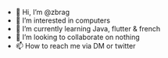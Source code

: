 - 👋 Hi, I’m @zbrag
- 👀 I’m interested in computers
- 🌱 I’m currently learning Java, flutter & french
- 💞️ I’m looking to collaborate on nothing
- 📫 How to reach me via DM or twitter

<!---
zbrag/zbrag is a ✨ special ✨ repository because its `README.md` (this file) appears on your GitHub profile.
You can click the Preview link to take a look at your changes.
--->
